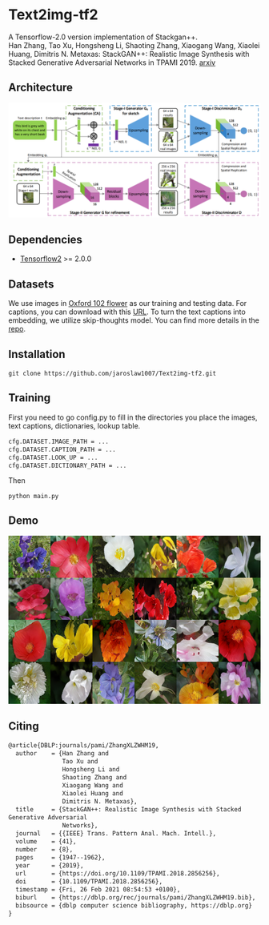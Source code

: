 # Text2img-tf2

A Tensorflow-2.0 version implementation of Stackgan++. <br />
Han Zhang, Tao Xu, Hongsheng Li, Shaoting Zhang, Xiaogang Wang, Xiaolei Huang, Dimitris N. Metaxas: StackGAN++: Realistic Image Synthesis with Stacked Generative Adversarial Networks in TPAMI 2019. [arxiv](https://arxiv.org/abs/1710.10916)

## Architecture

![](https://github.com/jaroslaw1007/Text2img-tf2/blob/main/Architecture.png)

## Dependencies

* [Tensorflow2](https://www.tensorflow.org) >= 2.0.0 

## Datasets

We use images in [Oxford 102 flower](https://www.robots.ox.ac.uk/~vgg/data/flowers/102/) as our training and testing data.
For captions, you can download with this [URL](https://drive.google.com/file/d/0B0ywwgffWnLLcms2WWJQRFNSWXM/view).
To turn the text captions into embedding, we utilize skip-thoughts model. You can find more details in the [repo](https://github.com/ryankiros/skip-thoughts.git).

## Installation

```
git clone https://github.com/jaroslaw1007/Text2img-tf2.git
```

## Training

First you need to go config.py to fill in the directories you place the images, text captions, dictionaries, lookup table.

```
cfg.DATASET.IMAGE_PATH = ...
cfg.DATASET.CAPTION_PATH = ...
cfg.DATASET.LOOK_UP = ...
cfg.DATASET.DICTIONARY_PATH = ...
```

Then

```
python main.py
```

## Demo

![](https://github.com/jaroslaw1007/Text2img-tf2/blob/main/demo.png)

## Citing

```
@article{DBLP:journals/pami/ZhangXLZWHM19,
  author    = {Han Zhang and
               Tao Xu and
               Hongsheng Li and
               Shaoting Zhang and
               Xiaogang Wang and
               Xiaolei Huang and
               Dimitris N. Metaxas},
  title     = {StackGAN++: Realistic Image Synthesis with Stacked Generative Adversarial
               Networks},
  journal   = {{IEEE} Trans. Pattern Anal. Mach. Intell.},
  volume    = {41},
  number    = {8},
  pages     = {1947--1962},
  year      = {2019},
  url       = {https://doi.org/10.1109/TPAMI.2018.2856256},
  doi       = {10.1109/TPAMI.2018.2856256},
  timestamp = {Fri, 26 Feb 2021 08:54:53 +0100},
  biburl    = {https://dblp.org/rec/journals/pami/ZhangXLZWHM19.bib},
  bibsource = {dblp computer science bibliography, https://dblp.org}
}
```

